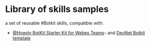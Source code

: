 # Library of skills samples

a set of reusable #Botkit skills, compatible with:

- [@Howdy BotKit Starter Kit for Webex Teams](https://github.com/howdyai/botkit-starter-ciscospark/tree/master/skills)- and [DevNet Botkit template](https://github.com/CiscoDevNet/botkit-ciscospark-samples/tree/master/template)
